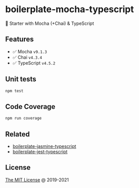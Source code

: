 # boilerplate-mocha-typescript

🍴 Starter with Mocha (+Chai) & TypeScript

## Features

* :white_check_mark: Mocha `v9.1.3`
* :white_check_mark: Chai `v4.3.4`
* :white_check_mark: TypeScript `v4.5.2`

## Unit tests

```bash
npm test
```

## Code Coverage

```bash
npm run coverage
```

## Related

* [boilerplate-jasmine-typescript](https://github.com/piecioshka/boilerplate-jasmine-typescript)
* [boilerplate-jest-typescript](https://github.com/piecioshka/boilerplate-jest-typescript)

## License

[The MIT License](http://piecioshka.mit-license.org) @ 2019-2021
